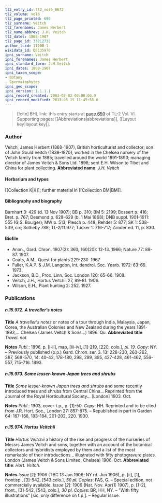 ```yaml
---
tl2_entry_id: tl2_vol6_0672
tl2_volume: vol6
tl2_page_printed: 690
tl2_surname: Veitch
tl2_forenames: James Herbert
tl2_name_abbrev: J.H. Veitch
tl2_dates: 1868-1907
tl2_page_id: 33212732
author_lsid: 11108-1
wikidata_id: Q6135970
ipni_surname: Veitch
ipni_forenames: James Herbert
ipni_standard_form: J.H.Veitch
ipni_dates: 1868-1907
ipni_taxon_scope: 
- Botany
- Spermatophytes
ipni_geo_scope: 
ipni_version: 1.1.1.1
ipni_record_created: 2003-07-02 00:00:00.0
ipni_record_modified: 2013-05-15 11:45:58.0
---
```



> [!cite] BHL link: this entry starts at [page 690](https://www.biodiversitylibrary.org/page/33212732) of TL-2 Vol. VI.
> Supporting pages: [[Abbreviations|abbreviations]], [[Layout key|layout key]].

### Author

Veitch, James Herbert (1868-1907), British horticulturist and collector; son of John Gould Veitch (1839-1870), worked in the Chelsea nursery of the Veitch family from 1885; travelled around the world 1891-1893; managing director of James Veitch & Sons Ltd. 1898; sent E.H. Wilson to Tibet and China for plant collecting. 
**Abbreviated name**: *J.H. Veitch*

#### Herbarium and types

[[Collection K|K]]; further material in [[Collection BM|BM]].

#### Bibliography and biography

Barnhart 3: 429 (d. 13 Nov 1907); BB p. 310; BM 5: 2199; Bossert p. 416; Bret. p. 767; Desmond p. 628-629 (b. 1 Mai 1868); DNB suppl. 1901-1911: 555 (G.S. Boulger); MW p. 513; Plesch p. 448; Rehder 5: 877; SK 1: 538-539, cix; Sotheby 788; TL-2/11.977; Tucker 1: 716-717; Zander ed. 11, p. 830.

#### Biofile

- Anon., Gard. Chron. 1907(2): 360, 160(20): 12-13. 1966; Nature 77: 86-87. 1907.
- Coats, A.M., Quest for plants 229-230. 1967.
- Fuller, K.A.P. & J.M. Langdon, Int. dendrol. Soc. Yearb. 1972: 63-69. 1973.
- Jackson, B.D., Proc. Linn. Soc. London 120: 65-66. 1908.
- Veitch, J.H., Hortus Veitchii 27, 89-91. 1906.
- Wilson, E.H., Plant hunting 2: 252. 1927.

### Publications

##### n.15.972. A traveller's notes

**Title**
*A traveller's notes* or notes of a tour through India, Malaysia, Japan, Corea, the Australian Colonies and New Zealand during the years 1891-1893,... Chelsea (James Veitch & Sons...) 1896. Qu.
**Abbreviated title**: *Travel. not.*

**Notes**
*Publ*.: 1896, p. \[i-ii\], map, \[iii-iv\], \[1\]-219, \[220, colo.\], *pl. 19. Copy*: NY. – Previously published (p.p.) Gard. Chron. ser. 3. 13: 228-230, 260-262, 387, 568-570, 14: 40-42, 178-180, 298, 299, 395, 427-428, 461-462, 556-557, 715-716. 1893.

##### n.15.973. Some lesser-known Japan trees and shrubs

**Title**
*Some lesser-known Japan trees and shrubs* and some recently introduced trees and shrubs from Central China... Reprinted from the Journal of the Royal Horticultural Society... \[London\] 1903. Oct.

**Notes**
*Publ*.: 1903, cover-t.p., p. \[1\]-50. *Copy*: HH. Reprinted and to be cited from J.R. Hort. Soc., London 27: 857-875. – Republished in part in Garden 64: 167-168, 183-184, 201-202, 220. 1930.

##### n.15.974. Hortus Veitchii

**Title**
*Hortus Veitchii* a history of the rise and progress of the nurseries of Messrs James Veitch and sons, together with an account of the botanical collectors and hybridists employed by them and a list of the most remarkable of their introductions... illustrated with fifty photogravure plates. London (James Veitch & Sons Limited, Chelsea) 1906. Oct.
**Abbreviated title**: *Hort. Veitch.*

**Notes**
*Issue* \[*1*\]: 1906 (TBC 13 Jun 1906; NY rd. Jun 1906), p. \[ii\], \[1\], frontisp., \[3\]-542, \[543 colo.\], *50 pl. Copies*: FAS, G. – Special edition, not commercially available.
*Issue* \[*2*\]: 1906 (Nat. Nov. Apr(1) 1907), p. \[1-2\], front., \[3\]-542, \[543, colo.\], *30 pl*.
*Copies*: BR, HH, NY. – "With fifty illustrations" \[sic: only difference on t.p.\]. – Regular issue.

